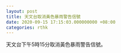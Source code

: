 ```yaml
---
layout: post
title: 天文台取消黃色暴雨警告信號
date: 2020-09-15 17:15:03.000000000 +08:00
categories: rthk
---
```


天文台下午5時15分取消黃色暴雨警告信號。

